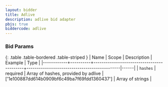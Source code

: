```yaml
---
layout: bidder
title: Adlive
description: adlive bid adapter
pbjs: true
biddercode: adlive
---
```


### Bid Params

{: .table .table-bordered .table-striped }
| Name       | Scope    | Description                               | Example                                      | Type |
|------------+----------+-------------------------------------------+----------------------------------------------|------|
| `hashes`   | required | Array of hashes, provided by adlive       | ['1e100887dd614b0909bf6c49ba7f69fdd1360437'] | Array of strings |
